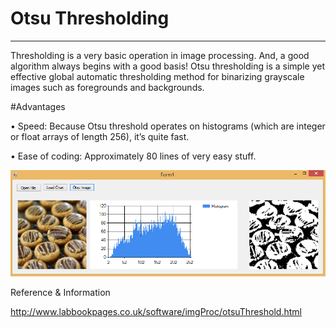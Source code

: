 ﻿  
# Otsu Thresholding

-----------------------------------------------------------
Thresholding is a very basic operation in image processing. And, a good algorithm always begins with a good basis! Otsu thresholding is a simple yet effective global automatic thresholding method for binarizing grayscale images such as foregrounds and backgrounds.

#Advantages

• Speed: Because Otsu threshold operates on histograms (which are integer or float arrays of length 256), it’s quite fast.


• Ease of coding: Approximately 80 lines of very easy stuff.
 
 


![Alt text](/screenshots/otsu.png "OnOffButton")

Reference & Information 

http://www.labbookpages.co.uk/software/imgProc/otsuThreshold.html



 
